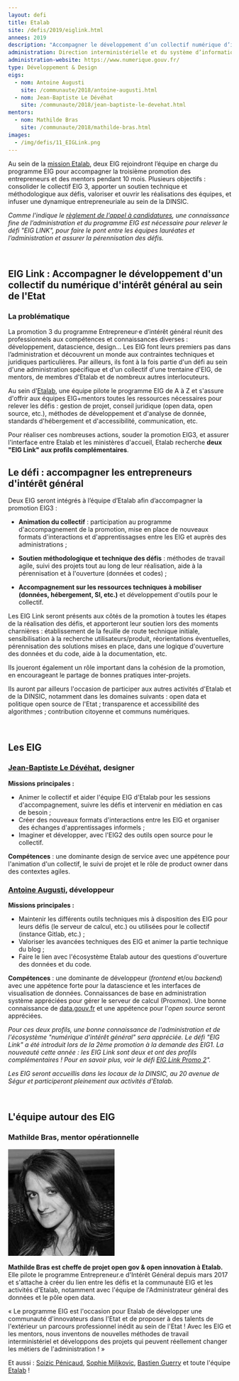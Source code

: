 ```yaml
---
layout: defi
title: Etalab
site: /defis/2019/eiglink.html
annees: 2019
description: "Accompagner le développement d’un collectif numérique d’intérêt général au sein de l’Etat"
administration: Direction interministérielle et du système d’information et de communication de l’Etat
administration-website: https://www.numerique.gouv.fr/
type: Développement & Design
eigs:
  - nom: Antoine Augusti
    site: /communaute/2018/antoine-augusti.html
  - nom: Jean-Baptiste Le Dévéhat
    site: /communaute/2018/jean-baptiste-le-devehat.html
mentors:
  - nom: Mathilde Bras
    site: /communaute/2018/mathilde-bras.html
images: 
  - /img/defis/11_EIGLink.png
---
```


Au sein de la [mission Etalab](https://etalab.gouv.fr), deux EIG
rejoindront l’équipe en charge du programme EIG pour accompagner la
troisième promotion des entrepreneurs et des mentors pendant 10
mois. Plusieurs objectifs : consolider le collectif EIG 3, apporter un
soutien technique et méthodologique aux défis, valoriser et ouvrir les
réalisations des équipes, et infuser une dynamique entrepreneuriale au
sein de la DINSIC.

_Comme l'indique le [règlement de l'appel à
candidatures](/docs/20180910_Règlement-AAC-EIG3.pdf), une connaissance
fine de l’administration et du programme EIG est nécessaire pour
relever le défi "EIG LINK", pour faire le pont entre les équipes
lauréates et l’administration et assurer la pérennisation des défis._

<br/>

## EIG Link : Accompagner le développement d'un collectif du numérique d'intérêt général au sein de l'Etat

### La problématique

La promotion 3 du programme Entrepreneur·e d’intérêt général réunit
des professionnels aux compétences et connaissances diverses :
développement, datascience, design...  Les EIG font leurs premiers pas
dans l’administration et découvrent un monde aux contraintes
techniques et juridiques particulières. Par ailleurs, ils font à la
fois partie d'un défi au sein d'une administration spécifique et d'un
collectif d'une trentaine d'EIG, de mentors, de membres d'Etalab et de
nombreux autres interlocuteurs.

Au sein d'[Etalab](http://www.etalab.gouv.fr/), une équipe pilote le
programme EIG de A à Z et s'assure d'offrir aux équipes EIG+mentors
toutes les ressources nécessaires pour relever les défis : gestion de
projet, conseil juridique (open data, open source, etc.), méthodes de
développement et d'analyse de donnée, standards d'hébergement et
d'accessibilité, communication, etc.

Pour réaliser ces nombreuses actions, souder la promotion EIG3, et
assurer l'interface entre Etalab et les ministères d'accueil, Etalab
recherche **deux "EIG Link" aux profils complémentaires**.

## Le défi : accompagner les entrepreneurs d'intérêt général

Deux EIG seront intégrés à l’équipe d’Etalab afin d’accompagner la
promotion EIG3 :

* **Animation du collectif** : participation au programme
  d'accompagnement de la promotion, mise en place de nouveaux formats
  d'interactions et d'apprentissagses entre les EIG et auprès des
  administrations ;

* **Soutien méthodologique et technique des défis** : méthodes de
  travail agile, suivi des projets tout au long de leur réalisation,
  aide à la pérennisation et à l'ouverture (données et codes) ;

* **Accompagnement sur les ressources techniques à mobiliser (données,
  hébergement, SI, etc.)** et développement d'outils pour le
  collectif.

Les EIG Link seront présents aux côtés de la promotion à toutes les
étapes de la réalisation des défis, et apporteront leur soutien lors
des moments charnières : établissement de la feuille de route
technique initiale, sensibilisation à la recherche
utilisateurs/produit, réorientations éventuelles, pérennisation des
solutions mises en place, dans une logique d'ouverture des données et
du code, aide à la documentation, etc.

Ils joueront également un rôle important dans la cohésion de la
promotion, en encourageant le partage de bonnes pratiques
inter-projets.

Ils auront par ailleurs l'occasion de participer aux autres activités
d'Etalab et de la DINSIC, notamment dans les domaines suivants : open
data et politique open source de l'Etat ; transparence et
accessibilité des algorithmes ; contribution citoyenne et communs
numériques.

<br/>

## Les EIG 

### [Jean-Baptiste Le Dévéhat](/communaute/2018/jean-baptiste-le-devehat.html), designer

**Missions principales :** 
* Animer le collectif et aider l'équipe EIG d'Etalab pour les sessions
  d'accompagnement, suivre les défis et intervenir en médiation en cas
  de besoin ;
* Créer des nouveaux formats d'interactions entre les EIG et organiser
  des échanges d'apprentissages informels ;
* Imaginer et développer, avec l'EIG2 des outils open source pour le
  collectif.

**Compétences** : une dominante design de service avec une
appétence pour l'animation d'un collectif, le suivi de projet et le
rôle de product owner dans des contextes agiles.

### [Antoine Augusti](/communaute/2018/antoine-augusti.html), développeur

**Missions principales :**
* Maintenir les différents outils techniques mis à disposition des EIG
  pour leurs défis (le serveur de calcul, etc.) ou utilisées pour le
  collectif (instance Gitlab, etc.) ;
* Valoriser les avancées techniques des EIG et animer la partie
  technique du blog ;
* Faire le lien avec l'écosystème Etalab autour des questions
  d'ouverture des données et du code.

**Compétences** : une dominante de développeur (*frontend*
et/ou *backend*) avec une appétence forte pour la datascience et les
interfaces de visualisation de données. Connaissances de base en
administration système appréciées pour gérer le serveur de calcul
(Proxmox). Une bonne connaissance de
[data.gouv.fr](https://www.data.gouv.fr/) et une appétence pour
l'*open source* seront appréciées.

_Pour ces deux profils, une bonne connaissance de l'administration et
de l'écosystème "numérique d'intérêt général" sera appréciée. Le défi
"EIG Link" a été introduit lors de la 2ème promotion à la demande des
EIG1. La nouveauté cette année : les EIG Link sont deux et ont des
profils complémentaires ! Pour en savoir plus, voir le défi [EIG Link
Promo 2](/defis/2018/eiglink.html)"._

_Les EIG seront accueillis dans les locaux de la DINSIC, au 20 avenue
de Ségur et participeront pleinement aux activités d'Etalab._

<br/>

## L'équipe autour des EIG

### Mathilde Bras, mentor opérationnelle

![Mathilde Bras](/img/communaute/mathilde_bras.jpg)

**Mathilde Bras est cheffe de projet open gov & open innovation à
Etalab.** Elle pilote le programme Entrepreneur.e d'Intérêt Général
depuis mars 2017 et s'attache à créer du lien entre les défis et la
communauté EIG et les activités d'Etalab, notamment avec l'équipe de
l'Administrateur général des données et le pôle open data.

« Le programme EIG est l'occasion pour Etalab de développer une
communauté d'innovateurs dans l'Etat et de proposer à des talents de
l'extérieur un parcours professionnel inédit au sein de l'Etat ! Avec
les EIG et les mentors, nous inventons de nouvelles méthodes de
travail interministériel et développons des projets qui peuvent
réellement changer les métiers de l'administration ! »

Et aussi : [Soizic Pénicaud](/communaute/2018/soizic-penicaud.html),
[Sophie Miljkovic](/communaute/2018/sophie-miljkovic.html), [Bastien
Guerry](/communaute/2018/bastien-guerry.html) et toute l'équipe
[Etalab](https://www.etalab.gouv.fr/lequipe) !
